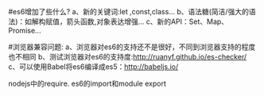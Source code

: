 #es6增加了些什么?
a、新的关键词:let ,const,class...
b、语法糖(简洁/强大的语法)：如解构赋值，箭头函数,对象表达增强...
c、新的API：Set、Map、Promise...

#浏览器兼容问题:
a、浏览器对es6的支持还不是很好，不同到浏览器支持的程度也不相同
b、测试浏览器对es6的支持度:http://ruanyf.github.io/es-checker/
c、可以使用Babel将es6编译成es5：http://babeljs.io/

nodejs中的require.
es6的import和module export